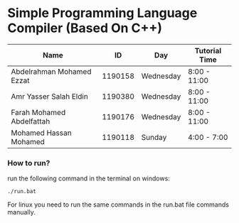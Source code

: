 # Simple Programming Language Compiler (Based On C++)

| Name                     | ID       | Day       | Tutorial Time |
|--------------------------|----------|-----------|--------------|
| Abdelrahman Mohamed Ezzat    | 1190158 | Wednesday | 8:00 - 11:00 |
| Amr Yasser Salah Eldin    | 1190380 | Wednesday | 8:00 - 11:00 |
| Farah Mohamed Abdelfattah    | 1190176 | Wednesday | 8:00 - 11:00 |
| Mohamed Hassan Mohamed  | 1190118 | Sunday    | 4:00 - 7:00  |

### How to run?

run the following command in the terminal on windows:

```
./run.bat
```

For linux you need to run the same commands in the run.bat file commands manually.
